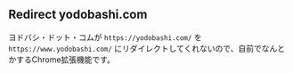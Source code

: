 Redirect yodobashi.com
----------------------

ヨドバシ・ドット・コムが `https://yodobashi.com/` を `https://www.yodobashi.com/` にリダイレクトしてくれないので、自前でなんとかするChrome拡張機能です。

